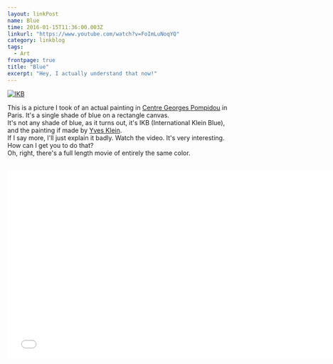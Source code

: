 ```yaml
---
layout: linkPost
name: Blue
time: 2016-01-15T11:36:00.003Z
linkurl: "https://www.youtube.com/watch?v=FoImLuNoqYQ"
category: linkblog
tags: 
  - Art
frontpage: true
title: "Blue"
excerpt: "Hey, I actually understand that now!"
---
```


<a href="{{ site.imgFolder_linkblog }}{{ page.name }}/Blue_large.jpg"><img class="imageInCenter" src="{{ site.imgFolder_linkblog }}{{ page.name }}/Blue_small.jpg" title="IKB" /></a>

This is a picture I took of an actual painting in [Centre Georges Pompidou](https://en.wikipedia.org/wiki/Centre_Georges_Pompidou) in Paris. It's a single shade of blue on a rectangle canvas.  
It's not any shade of blue, as it turns out, it's IKB (International Klein Blue), and the painting if made by [Yves Klein](https://en.wikipedia.org/wiki/Yves_Klein).  
If I say more, I'll just explain it badly. Watch the video. It's very interesting.  
How can I get you to do that?  
Oh, right, there's a full length movie of entirely the same color.  
<br/>
<iframe width="750" height="422" src="//www.youtube.com/embed/FoImLuNoqYQ" frameborder="0" allowfullscreen></iframe>



